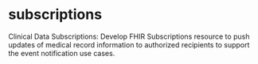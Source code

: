 # subscriptions
Clinical Data Subscriptions:  Develop FHIR Subscriptions resource to push updates of medical record information to authorized recipients to support the event notification use cases.
